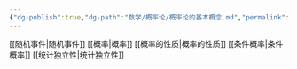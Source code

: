 ```yaml
---
{"dg-publish":true,"dg-path":"数学/概率论/概率论的基本概念.md","permalink":"/数学/概率论/概率论的基本概念/","noteIcon":"","created":"2024-04-19T18:21:20.433+08:00","updated":"2024-04-20T19:15:07.927+08:00"}
---
```



[[随机事件\|随机事件]]
[[概率\|概率]]
[[概率的性质\|概率的性质]]
[[条件概率\|条件概率]]
[[统计独立性\|统计独立性]]









